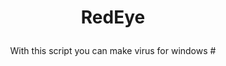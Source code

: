 # <p align="center">RedEye
<p align="center">With this script you can make virus for windows
#<p align="center">
